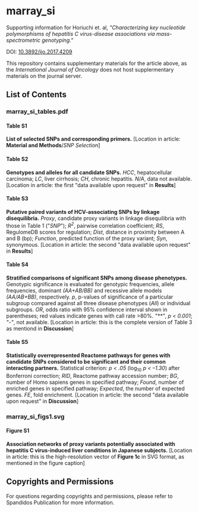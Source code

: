 # marray_si

Supporting information for Horiuchi et. al, _"Characterizing key nucleotide polymorphisms of hepatitis C virus-disease associations via mass-spectrometric genotyping."_

DOI: [10.3892/ijo.2017.4209](https://doi.org/10.3892/ijo.2017.4209)

This repository contains supplementary materials for the article above, as the _International Journal of Oncology_ does not host supplermentary materials on the journal server. 

## List of Contents

### marray_si_tables.pdf
#### Table S1
**List of selected SNPs and corresponding primers.**
[Location in article: **Material and Methods**/_SNP Selection_]

#### Table S2
**Genotypes and alleles for all candidate SNPs.**
_HCC_, hepatocellular carcinoma; _LC_, liver cirrhosis; _CH_, chronic hepatitis. _N/A_, data not available.
[Location in article: the first "data available upon request" in **Results**]

#### Table S3
**Putative paired variants of HCV-associating SNPs by linkage disequilibria.**
_Proxy_, candidate proxy variants in linkage disequilibria with those in Table 1 ("_SNP_"); _R<sup>2</sup>_, pairwise correlation coefficient; _RS_, RegulomeDB scores for regulation; _Dist_, distance in proximity between A and B (bp); _Function_, predicted function of the proxy variant; _Syn_, synonymous.
[Location in article: the second "data available upon request" in **Results**]

#### Table S4
**Stratified comparisons of significant SNPs among disease phenotypes.**
Genotypic significance is evaluated for genotypic frequencies, allele frequencies, dominant _(AA+AB/BB)_ and recessive allele models _(AA/AB+BB)_, respectively. _p_, p-values of significance of a particular subgroup compared against all three disease phenotypes (_All_) or individual subgroups. _OR_, odds ratio with 95% confidence interval shown in parentheses; red values indicate genes with call rate >80%. _"**"_, _p < 0.001_; _"-"_, not available.
[Location in article: this is the complete version of Table 3 as mentiond in **Discussion**]

#### Table S5
**Statistically overrepresented Reactome pathways for genes with candidate SNPs considered to be significant and their common interacting partners.**
Statistical criterion: _p < .05_ (log<sub>10</sub> _p < –1.30_) after Bonferroni correction; _RID_, Reactome pathway accession number; _BG_, number of Homo sapiens genes in specified pathway; _Found_, number of enriched genes in specified pathway; _Expected_, the number of expected genes. _FE_, fold enrichment.
[Location in article: the second "data available upon request" in **Discussion**]

### marray_si_figs1.svg
#### Figure S1
**Association networks of proxy variants potentially associated with hepatitis C virus-induced liver conditions in Japanese subjects.**
[Location in article: this is the high-resolution vector of **Figure 1c** in SVG format, as mentioned in the figure caption]

## Copyrights and Permissions
For questions regarding copyrights and permissions, please refer to Spandidos Publication for more information.